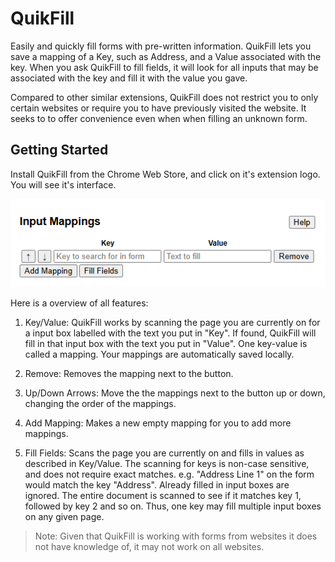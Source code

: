 # QuikFill

Easily and quickly fill forms with pre-written information. QuikFill lets
you save a mapping of a Key, such as Address, and a Value associated with
the key. When you ask QuikFill to fill fields, it will look for all inputs
that may be associated with the key and fill it with the value you gave.

Compared to other similar extensions, QuikFill does not restrict you to
only certain websites or require you to have previously visited the website.
It seeks to to offer convenience even when when filling an unknown form.

## Getting Started

Install QuikFill from the Chrome Web Store, and click on it's extension logo.
You will see it's interface.

![](screenshot.png)

Here is a overview of all features:

1. Key/Value: QuikFill works by scanning the page you are currently on for
a input box labelled with the text you put in "Key". If found, QuikFill will
fill in that input box with the text you put in "Value". One key-value is
called a mapping. Your mappings are automatically saved locally.

2. Remove: Removes the mapping next to the button.

3. Up/Down Arrows: Move the the mappings next to the button up or down, changing the
order of the mappings.

4. Add Mapping: Makes a new empty mapping for you to add more mappings.

5. Fill Fields: Scans the page you are currently on and fills in values as
described in Key/Value. The scanning for keys is non-case sensitive, and does
not require exact matches. e.g. "Address Line 1" on the form would match the
key "Address". Already filled in input boxes are ignored. The entire document is
scanned to see if it matches key 1, followed by key 2 and so on. Thus,
one key may fill multiple input boxes on any given page.

> Note: Given that QuikFill is working with forms from websites it does
not have knowledge of, it may not work on all websites.



